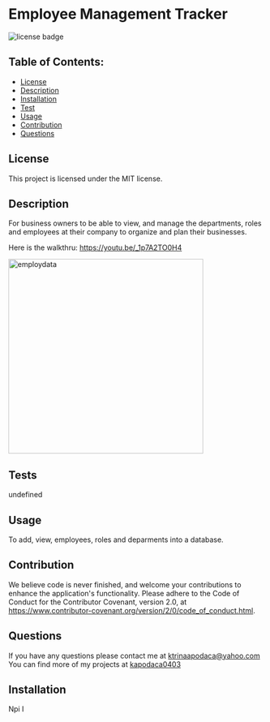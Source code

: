 # Employee Management Tracker

  ![license badge](https://img.shields.io/badge/License-MIT-lightgrey.svg)
  
  
  ## Table of Contents:
  * [License](#license) 
  * [Description](#description)
  * [Installation](#installation)
  * [Test](#test)
  * [Usage](#usage)
  * [Contribution](#contribution)
  * [Questions](#questions)
  
## License 
This project is licensed under the MIT license. 
    
  
## Description 

For business owners to be able to view, and manage the departments, roles and employees at their company to organize and plan their businesses.

Here is the walkthru: https://youtu.be/_1p7A2TO0H4

<img width="384" alt="employdata" src="https://user-images.githubusercontent.com/87509827/138661286-147a24e2-74b3-40d2-8a24-3aa2d58c95ec.PNG">

## Tests
undefined

## Usage 
To add, view, employees, roles and deparments into a database. 

## Contribution
We believe code is never finished, and welcome your contributions to enhance the application's functionality. Please adhere to the Code of Conduct for the Contributor Covenant, version 2.0, at https://www.contributor-covenant.org/version/2/0/code_of_conduct.html.

## Questions
If you have any questions please contact me at ktrinaapodaca@yahoo.com You can find more of my projects at [kapodaca0403](https://github.com/kapodaca0403)

## Installation 
Npi I

